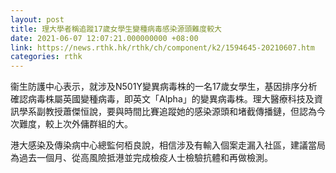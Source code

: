 ```yaml
---
layout: post
title: 理大學者稱追蹤17歲女學生變種病毒感染源頭難度較大
date: 2021-06-07 12:07:21.000000000 +08:00
link: https://news.rthk.hk/rthk/ch/component/k2/1594645-20210607.htm
categories: rthk
---
```


衞生防護中心表示，就涉及N501Y變異病毒株的一名17歲女學生，基因排序分析確認病毒株屬英國變種病毒，即英文「Alpha」的變異病毒株。理大醫療科技及資訊學系副教授蕭傑恒說，要與時間比賽追蹤她的感染源頭和堵截傳播鏈，但認為今次難度，較上次外傭群組的大。

港大感染及傳染病中心總監何栢良說，相信涉及有輸入個案走漏入社區，建議當局為過去一個月、從高風險抵港並完成檢疫人士檢驗抗體和再做檢測。
